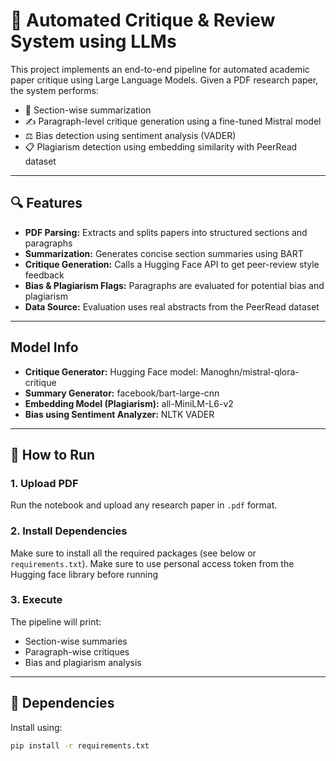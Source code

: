# 🧠 Automated Critique & Review System using LLMs

This project implements an end-to-end pipeline for automated academic paper critique using Large Language Models. Given a PDF research paper, the system performs:

- 📄 Section-wise summarization
- ✍️ Paragraph-level critique generation using a fine-tuned Mistral model
- ⚖️ Bias detection using sentiment analysis (VADER)
- 📋 Plagiarism detection using embedding similarity with PeerRead dataset

---

## 🔍 Features

- **PDF Parsing:** Extracts and splits papers into structured sections and paragraphs
- **Summarization:** Generates concise section summaries using BART
- **Critique Generation:** Calls a Hugging Face API to get peer-review style feedback
- **Bias & Plagiarism Flags:** Paragraphs are evaluated for potential bias and plagiarism
- **Data Source:** Evaluation uses real abstracts from the PeerRead dataset

---

## Model Info
- **Critique Generator:** Hugging Face model: Manoghn/mistral-qlora-critique
- **Summary Generator:** facebook/bart-large-cnn
- **Embedding Model (Plagiarism):** all-MiniLM-L6-v2
- **Bias using Sentiment Analyzer:** NLTK VADER

---

## 🚀 How to Run

### 1. Upload PDF
Run the notebook and upload any research paper in `.pdf` format.

### 2. Install Dependencies
Make sure to install all the required packages (see below or `requirements.txt`).
Make sure to use personal access token from the Hugging face library before running

### 3. Execute
The pipeline will print:
- Section-wise summaries
- Paragraph-wise critiques
- Bias and plagiarism analysis

---

## 🧰 Dependencies

Install using:

```bash
pip install -r requirements.txt
